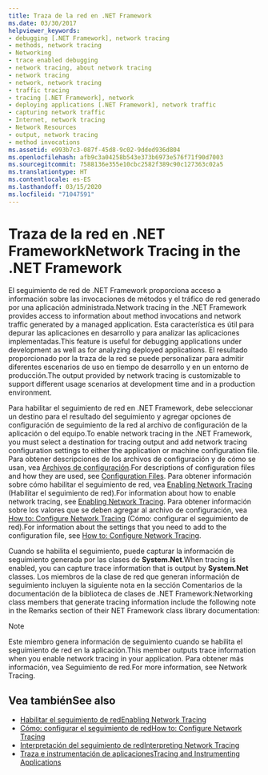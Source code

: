```yaml
---
title: Traza de la red en .NET Framework
ms.date: 03/30/2017
helpviewer_keywords:
- debugging [.NET Framework], network tracing
- methods, network tracing
- Networking
- trace enabled debugging
- network tracing, about network tracing
- network tracing
- network, network tracing
- traffic tracing
- tracing [.NET Framework], network
- deploying applications [.NET Framework], network traffic
- capturing network traffic
- Internet, network tracing
- Network Resources
- output, network tracing
- method invocations
ms.assetid: e993b7c3-087f-45d8-9c02-9dded936d804
ms.openlocfilehash: afb9c3a04258b543e373b6973e576f71f90d7003
ms.sourcegitcommit: 7588136e355e10cbc2582f389c90c127363c02a5
ms.translationtype: HT
ms.contentlocale: es-ES
ms.lasthandoff: 03/15/2020
ms.locfileid: "71047591"
---
```

# <a name="network-tracing-in-the-net-framework"></a><span data-ttu-id="19dfa-102">Traza de la red en .NET Framework</span><span class="sxs-lookup"><span data-stu-id="19dfa-102">Network Tracing in the .NET Framework</span></span>
<span data-ttu-id="19dfa-103">El seguimiento de red de .NET Framework proporciona acceso a información sobre las invocaciones de métodos y el tráfico de red generado por una aplicación administrada.</span><span class="sxs-lookup"><span data-stu-id="19dfa-103">Network tracing in the .NET Framework provides access to information about method invocations and network traffic generated by a managed application.</span></span> <span data-ttu-id="19dfa-104">Esta característica es útil para depurar las aplicaciones en desarrollo y para analizar las aplicaciones implementadas.</span><span class="sxs-lookup"><span data-stu-id="19dfa-104">This feature is useful for debugging applications under development as well as for analyzing deployed applications.</span></span> <span data-ttu-id="19dfa-105">El resultado proporcionado por la traza de la red se puede personalizar para admitir diferentes escenarios de uso en tiempo de desarrollo y en un entorno de producción.</span><span class="sxs-lookup"><span data-stu-id="19dfa-105">The output provided by network tracing is customizable to support different usage scenarios at development time and in a production environment.</span></span>  
  
 <span data-ttu-id="19dfa-106">Para habilitar el seguimiento de red en .NET Framework, debe seleccionar un destino para el resultado del seguimiento y agregar opciones de configuración de seguimiento de la red al archivo de configuración de la aplicación o del equipo.</span><span class="sxs-lookup"><span data-stu-id="19dfa-106">To enable network tracing in the .NET Framework, you must select a destination for tracing output and add network tracing configuration settings to either the application or machine configuration file.</span></span> <span data-ttu-id="19dfa-107">Para obtener descripciones de los archivos de configuración y de cómo se usan, vea [Archivos de configuración](../configure-apps/index.md).</span><span class="sxs-lookup"><span data-stu-id="19dfa-107">For descriptions of configuration files and how they are used, see [Configuration Files](../configure-apps/index.md).</span></span> <span data-ttu-id="19dfa-108">Para obtener información sobre cómo habilitar el seguimiento de red, vea [Enabling Network Tracing](enabling-network-tracing.md) (Habilitar el seguimiento de red).</span><span class="sxs-lookup"><span data-stu-id="19dfa-108">For information about how to enable network tracing, see [Enabling Network Tracing](enabling-network-tracing.md).</span></span> <span data-ttu-id="19dfa-109">Para obtener información sobre los valores que se deben agregar al archivo de configuración, vea [How to: Configure Network Tracing](how-to-configure-network-tracing.md) (Cómo: configurar el seguimiento de red).</span><span class="sxs-lookup"><span data-stu-id="19dfa-109">For information about the settings that you need to add to the configuration file, see [How to: Configure Network Tracing](how-to-configure-network-tracing.md).</span></span>  
  
 <span data-ttu-id="19dfa-110">Cuando se habilita el seguimiento, puede capturar la información de seguimiento generada por las clases de **System.Net**.</span><span class="sxs-lookup"><span data-stu-id="19dfa-110">When tracing is enabled, you can capture trace information that is output by **System.Net** classes.</span></span> <span data-ttu-id="19dfa-111">Los miembros de la clase de red que generan información de seguimiento incluyen la siguiente nota en la sección Comentarios de la documentación de la biblioteca de clases de .NET Framework:</span><span class="sxs-lookup"><span data-stu-id="19dfa-111">Networking class members that generate tracing information include the following note in the Remarks section of their NET Framework class library documentation:</span></span>  
  
> [!NOTE]
> <span data-ttu-id="19dfa-112">Este miembro genera información de seguimiento cuando se habilita el seguimiento de red en la aplicación.</span><span class="sxs-lookup"><span data-stu-id="19dfa-112">This member outputs trace information when you enable network tracing in your application.</span></span> <span data-ttu-id="19dfa-113">Para obtener más información, vea Seguimiento de red.</span><span class="sxs-lookup"><span data-stu-id="19dfa-113">For more information, see Network Tracing.</span></span>  
  
## <a name="see-also"></a><span data-ttu-id="19dfa-114">Vea también</span><span class="sxs-lookup"><span data-stu-id="19dfa-114">See also</span></span>

- [<span data-ttu-id="19dfa-115">Habilitar el seguimiento de red</span><span class="sxs-lookup"><span data-stu-id="19dfa-115">Enabling Network Tracing</span></span>](enabling-network-tracing.md)
- [<span data-ttu-id="19dfa-116">Cómo: configurar el seguimiento de red</span><span class="sxs-lookup"><span data-stu-id="19dfa-116">How to: Configure Network Tracing</span></span>](how-to-configure-network-tracing.md)
- [<span data-ttu-id="19dfa-117">Interpretación del seguimiento de red</span><span class="sxs-lookup"><span data-stu-id="19dfa-117">Interpreting Network Tracing</span></span>](interpreting-network-tracing.md)
- [<span data-ttu-id="19dfa-118">Traza e instrumentación de aplicaciones</span><span class="sxs-lookup"><span data-stu-id="19dfa-118">Tracing and Instrumenting Applications</span></span>](../debug-trace-profile/tracing-and-instrumenting-applications.md)
